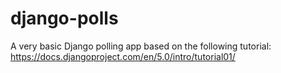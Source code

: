 # django-polls
A very basic Django polling app based on the following tutorial: 
https://docs.djangoproject.com/en/5.0/intro/tutorial01/
